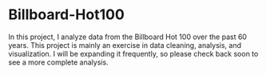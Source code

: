 # Billboard-Hot100
In this project, I analyze data from the Billboard Hot 100 over the past 60 years.  This project is mainly an exercise in data cleaning, analysis, and visualization.  I will be expanding it frequently, so please check back soon to see a more complete analysis.  

